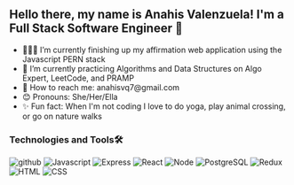 <h2>Hello there, my name is Anahis Valenzuela! I'm a Full Stack Software Engineer 👋</h2>

<ul>
<li>👩🏻‍💻 I’m currently finishing up my affirmation web application using the Javascript PERN stack</li>
<li>🌱 I’m currently practicing Algorithms and Data Structures on Algo Expert, LeetCode, and PRAMP</li>
<li>📧 How to reach me: anahisvq7@gmail.com</li>
<li>😊 Pronouns: She/Her/Ella</li>
<li>✨ Fun fact: When I'm not coding I love to do yoga, play animal crossing, or go on nature walks</li>
</ul>

<h3>Technologies and Tools🛠</h3>

![github](https://img.shields.io/badge/-GitHub-lightgrey?)
![Javascript](https://img.shields.io/badge/-Javascript-yellow?)
![Express](https://img.shields.io/badge/-Express-critical?)
![React](https://img.shields.io/badge/-React-blue?)
![Node](https://img.shields.io/badge/-Node-yellowgreen?)
![PostgreSQL](https://img.shields.io/badge/-PostgreSQL-blue?)
![Redux](https://img.shields.io/badge/-Redux-blueviolet?)
![HTML](https://img.shields.io/badge/-HTML-9cf?)
![CSS](https://img.shields.io/badge/-CSS-9cf?)
